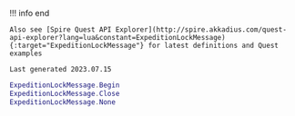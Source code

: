 !!! info end

    Also see [Spire Quest API Explorer](http://spire.akkadius.com/quest-api-explorer?lang=lua&constant=ExpeditionLockMessage){:target="ExpeditionLockMessage"} for latest definitions and Quest examples

    Last generated 2023.07.15

``` lua
ExpeditionLockMessage.Begin
ExpeditionLockMessage.Close
ExpeditionLockMessage.None

```
